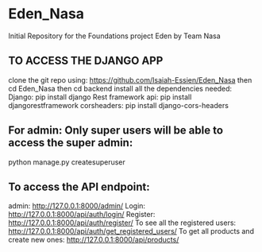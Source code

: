 # Eden_Nasa
Initial Repository for the Foundations project Eden by Team Nasa

## TO ACCESS THE DJANGO APP
clone the git repo using: https://github.com/Isaiah-Essien/Eden_Nasa
then cd Eden_Nasa
then cd backend 
install all the dependencies needed:
Django: pip install django
Rest framework api: pip install djangorestframework
corsheaders: pip install django-cors-headers

## For admin: Only super users will be able to access the super admin:
python manage.py createsuperuser

## To access the API endpoint:
admin: http://127.0.0.1:8000/admin/
Login: http://127.0.0.1:8000/api/auth/login/
Register: http://127.0.0.1:8000/api/auth/register/
To see all the registered users: http://127.0.0.1:8000/api/auth/get_registered_users/
To get all products and create new ones: http://127.0.0.1:8000/api/products/


